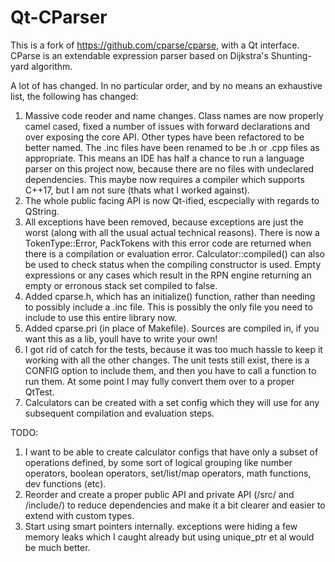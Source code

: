 # Qt-CParser

[license-image]: http://img.shields.io/badge/license-MIT-blue.svg?style=flat
[license]: LICENSE.mit

This is a fork of https://github.com/cparse/cparse, with a Qt interface. CParse is an extendable expression parser based on Dijkstra's Shunting-yard algorithm.

A lot of has changed. In no particular order, and by no means an exhaustive list, the following has changed:

1. Massive code reoder and name changes. Class names are now properly camel cased, fixed a number of issues with forward declarations and over exposing the core API. Other types have been refactored to be better named. The .inc files have been renamed to be .h or .cpp files as appropriate. This means an IDE has half a chance to run a language parser on this project now, because there are no files with undeclared dependencies. This maybe now requires a compiler which supports C++17, but I am not sure (thats what I worked against).
2. The whole public facing API is now Qt-ified, escpecially with regards to QString. 
3. All exceptions have been removed, because exceptions are just the worst (along with all the usual actual technical reasons). There is now a TokenType::Error, PackTokens with this error code are returned when there is a compilation or evaluation error. Calculator::compiled() can also be used to check status when the compiling constructor is used. Empty expressions or any cases which result in the RPN engine returning an empty or erronous stack set compiled to false.
4. Added cparse.h, which has an initialize() function, rather than needing to possibly include a .inc file. This is possibly the only file you need to include to use this entire library now.
5. Added cparse.pri (in place of Makefile). Sources are compiled in, if you want this as a lib, youll have to write your own!
6. I got rid of catch for the tests, because it was too much hassle to keep it working with all the other changes. The unit tests still exist, there is a CONFIG option to include them, and then you have to call a function to run them. At some point I may fully convert them over to a proper QtTest.
7. Calculators can be created with a set config which they will use for any subsequent compilation and evaluation steps.

TODO: 
1. I want to be able to create calculator configs that have only a subset of operations defined, by some sort of logical grouping like number operators, boolean operators, set/list/map operators, math functions, dev functions (etc). 
2. Reorder and create a proper public API and private API (/src/ and /include/) to reduce dependencies and make it a bit clearer and easier to extend with custom types.
3. Start using smart pointers internally. exceptions were hiding a few memory leaks which I caught already but using unique_ptr et al would be much better.
